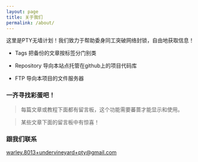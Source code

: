 ```yaml
---
layout: page
title: 关于我们
permalink: /about/
---
```


这里是PTY无墙计划！我们致力于帮助委身同工突破网络封锁，自由地获取信息！

- Tags 把备份的文章按标签分门别类

- Repository 导向本站点托管在github上的项目代码库

- FTP 导向本项目的文件服务器

### **一齐寻找彩蛋吧！**

> 每篇文章或教程下面都有留言板，这个功能需要蕃蔷才能显示和使用。

> 某些文章下面的留言板中有惊喜！

### 跟我们联系

[warley.8013+undervineyard+pty@gmail.com](mailto:warley8013+gh@gmail.com)